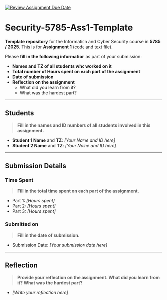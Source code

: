 [![Review Assignment Due Date](https://classroom.github.com/assets/deadline-readme-button-22041afd0340ce965d47ae6ef1cefeee28c7c493a6346c4f15d667ab976d596c.svg)](https://classroom.github.com/a/58rIyJYo)
# Security-5785-Ass1-Template

**Template repository** for the Information and Cyber Security course in **5785 / 2025**. This is for **Assignment 1** (code and text file).

Please **fill in the following information** as part of your submission:

- **Names and TZ of all students who worked on it**
- **Total number of Hours spent on each part of the assignment**
- **Date of submission**
- **Reflection on the assignment**  
  - What did you learn from it?  
  - What was the hardest part?

---

## Students

> **Fill in the names and ID numbers of all students involved in this assignment.**

- **Student 1 Name** and **TZ**: _[Your Name and ID here]_
- **Student 2 Name** and **TZ**: _[Your Name and ID here]_

---

## Submission Details

### Time Spent

> **Fill in the total time spent on each part of the assignment.**

- Part 1: _[Hours spent]_
- Part 2: _[Hours spent]_
- Part 3: _[Hours spent]_

### Submitted on

> **Fill in the date of submission.**

- Submission Date: _[Your submission date here]_

---

## Reflection

> **Provide your reflection on the assignment. What did you learn from it? What was the hardest part?**

- _[Write your reflection here]_
